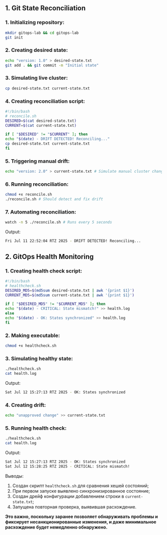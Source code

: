 ## 1. Git State Reconciliation
### 1. Initializing repository:
```sh
mkdir gitops-lab && cd gitops-lab
git init
```
### 2. Creating desired state:
```sh
echo "version: 1.0" > desired-state.txt
git add . && git commit -m "Initial state"
```
### 3. Simulating live cluster:
```sh
cp desired-state.txt current-state.txt
```
### 4. Creating reconciliation script:
```sh
#!/bin/bash
# reconcile.sh
DESIRED=$(cat desired-state.txt)
CURRENT=$(cat current-state.txt)

if [ "$DESIRED" != "$CURRENT" ]; then
echo "$(date) - DRIFT DETECTED! Reconciling..."
cp desired-state.txt current-state.txt
fi
```
### 5. Triggering manual drift:
```sh
echo "version: 2.0" > current-state.txt # Simulate manual cluster change
```
### 6. Running reconciliation:
```sh
chmod +x reconcile.sh
./reconcile.sh # Should detect and fix drift
```
### 7. Automating reconciliation:
```sh
watch -n 5 ./reconcile.sh # Runs every 5 seconds
```
Output:
```sh
Fri Jul 11 22:52:04 RTZ 2025 - DRIFT DETECTED! Reconciling...
```

## 2. GitOps Health Monitoring
### 1. Creating health check script:
```sh
#!/bin/bash
# healthcheck.sh
DESIRED_MD5=$(md5sum desired-state.txt | awk '{print $1}')
CURRENT_MD5=$(md5sum current-state.txt | awk '{print $1}')

if [ "$DESIRED_MD5" != "$CURRENT_MD5" ]; then
echo "$(date) - CRITICAL: State mismatch!" >> health.log
else
echo "$(date) - OK: States synchronized" >> health.log
fi
```
### 2. Making executable:
```sh
chmod +x healthcheck.sh
```
### 3. Simulating healthy state:
```sh
./healthcheck.sh
cat health.log
```
Output:
```sh
Sat Jul 12 15:27:13 RTZ 2025 - OK: States synchronized
```
### 4. Creating drift:
```sh
echo "unapproved change" >> current-state.txt
```
### 5. Running health check:
```sh
./healthcheck.sh
cat health.log
```
Output:
```sh
Sat Jul 12 15:27:13 RTZ 2025 - OK: States synchronized
Sat Jul 12 15:28:25 RTZ 2025 - CRITICAL: State mismatch!
```

Выводы:
1. Создан скрипт `healthcheck.sh` для сравнения хешей состояний;
2. При первом запуске выявлено синхронизированное состояние;
3. Создан дрейф конфигурации добавлением строки в `current-state.txt`;
4. Запущена повторная проверка, выявившая расхождение.

**Это важно, поскольку заранее позволяет обнаруживать проблемы и фиксирует несанкционированные изменения, и даже минимальное расхождение будет немедленно обнаружено.**
